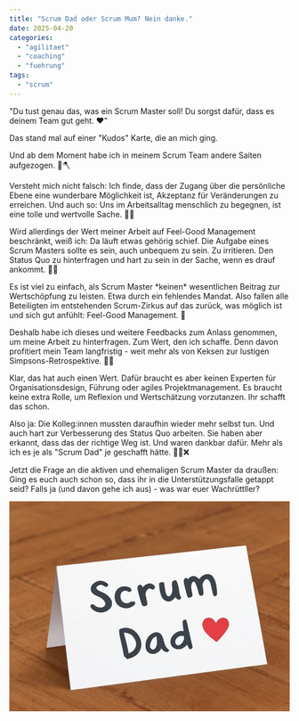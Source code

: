 ```yaml
---
title: "Scrum Dad oder Scrum Mum? Nein danke."
date: 2025-04-20
categories: 
  - "agilitaet"
  - "coaching"
  - "fuehrung"
tags: 
  - "scrum"
---
```


"Du tust genau das, was ein Scrum Master soll! Du sorgst dafür, dass es deinem Team gut geht. ❤️"  
  
Das stand mal auf einer "Kudos" Karte, die an mich ging.  
  
Und ab dem Moment habe ich in meinem Scrum Team andere Saiten aufgezogen. 🫨🪓  
  
Versteht mich nicht falsch: Ich finde, dass der Zugang über die persönliche Ebene eine wunderbare Möglichkeit ist, Akzeptanz für Veränderungen zu erreichen. Und auch so: Uns im Arbeitsalltag menschlich zu begegnen, ist eine tolle und wertvolle Sache. 🤜🤛  
  
Wird allerdings der Wert meiner Arbeit auf Feel-Good Management beschränkt, weiß ich: Da läuft etwas gehörig schief. Die Aufgabe eines Scrum Masters sollte es sein, auch unbequem zu sein. Zu irritieren. Den Status Quo zu hinterfragen und hart zu sein in der Sache, wenn es drauf ankommt. 🙅‍♂️  
  
Es ist viel zu einfach, als Scrum Master \*keinen\* wesentlichen Beitrag zur Wertschöpfung zu leisten. Etwa durch ein fehlendes Mandat. Also fallen alle Beteiligten im entstehenden Scrum-Zirkus auf das zurück, was möglich ist und sich gut anfühlt: Feel-Good Management. 🌈  
  
Deshalb habe ich dieses und weitere Feedbacks zum Anlass genommen, um meine Arbeit zu hinterfragen. Zum Wert, den ich schaffe. Denn davon profitiert mein Team langfristig - weit mehr als von Keksen zur lustigen Simpsons-Retrospektive. 🍪🤡  
  
Klar, das hat auch einen Wert. Dafür braucht es aber keinen Experten für Organisationsdesign, Führung oder agiles Projektmanagement. Es braucht keine extra Rolle, um Reflexion und Wertschätzung vorzutanzen. Ihr schafft das schon.  
  
Also ja: Die Kolleg:innen mussten daraufhin wieder mehr selbst tun. Und auch hart zur Verbesserung des Status Quo arbeiten. Sie haben aber erkannt, dass das der richtige Weg ist. Und waren dankbar dafür. Mehr als ich es je als "Scrum Dad" je geschafft hätte. 🧔‍♂️❌️  
  
Jetzt die Frage an die aktiven und ehemaligen Scrum Master da draußen: Ging es euch auch schon so, dass ihr in die Unterstützungsfalle getappt seid? Falls ja (und davon gehe ich aus) - was war euer Wachrüttller?

![](images/image-5.png)
